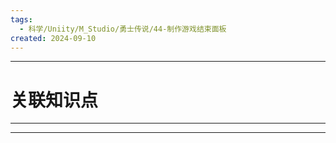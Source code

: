 ```yaml
---
tags:
  - 科学/Uniity/M_Studio/勇士传说/44-制作游戏结束面板
created: 2024-09-10
---
```


---
# 关联知识点



---




---
